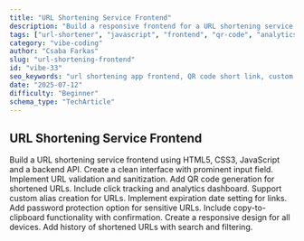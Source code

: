 ```yaml
---
title: "URL Shortening Service Frontend"
description: "Build a responsive frontend for a URL shortening service using JavaScript. Features include QR code generation, analytics, custom aliases, password protection, expiration settings, and history management."
tags: ["url-shortener", "javascript", "frontend", "qr-code", "analytics", "responsive-ui", "clipboard", "link-management"]
category: "vibe-coding"
author: "Csaba Farkas"
slug: "url-shortening-frontend"
id: "vibe-33"
seo_keywords: "url shortening app frontend, QR code short link, custom alias URL tool, password protected short URLs, link expiration and analytics dashboard, responsive shortener UI"
date: "2025-07-12"
difficulty: "Beginner"
schema_type: "TechArticle"
---
```


## URL Shortening Service Frontend

Build a URL shortening service frontend using HTML5, CSS3, JavaScript and a backend API. Create a clean interface with prominent input field. Implement URL validation and sanitization. Add QR code generation for shortened URLs. Include click tracking and analytics dashboard. Support custom alias creation for URLs. Implement expiration date setting for links. Add password protection option for sensitive URLs. Include copy-to-clipboard functionality with confirmation. Create a responsive design for all devices. Add history of shortened URLs with search and filtering.
